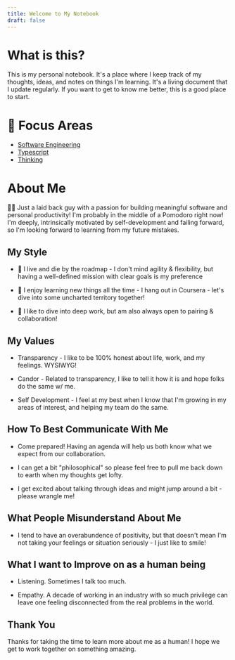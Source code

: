 ```yaml
---
title: Welcome to My Notebook
draft: false
---
```


# What is this? 

This is my personal notebook. It's a place where I keep track of my thoughts, ideas, and notes on things I'm learning. It's a living document that I update regularly. If you want to get to know me better, this is a good place to start.


# 🌱 Focus Areas

- [Software Engineering](/tags/engineering)
- [Typescript](/tags/typescript)
- [Thinking](/tags/thinking)

# About Me 

🚶🏿 Just a laid back guy with a passion for building meaningful software and personal productivity! I'm probably in the middle of a Pomodoro right now! I'm deeply, intrinsically motivated by self-development and failing forward, so I'm looking forward to learning from my future mistakes.


## My Style

- 🚧 I live and die by the roadmap - I don't mind agility & flexibility, but having a well-defined mission with clear goals is my preference

- 🧠 I enjoy learning new things all the time - I hang out in Coursera - let's dive into some uncharted territory together!

- 👐 I like to dive into deep work, but am also always open to pairing & collaboration!


## My Values

- Transparency - I like to be 100% honest about life, work, and my feelings. WYSIWYG!

- Candor - Related to transparency, I like to tell it how it is and hope folks do the same w/ me.

- Self Development - I feel at my best when I know that I'm growing in my areas of interest, and helping my team do the same.

## How To Best Communicate With Me

- Come prepared! Having an agenda will help us both know what we expect from our collaboration.

- I can get a bit "philosophical" so please feel free to pull me back down to earth when my thoughts get lofty.

- I get excited about talking through ideas and might jump around a bit - please wrangle me!

## What People Misunderstand About Me

- I tend to have an overabundence of positivity, but that doesn't mean I'm not taking your feelings or situation seriously - I just like to smile!

## What I want to Improve on as a human being

- Listening. Sometimes I talk too much.

- Empathy. A decade of working in an industry with so much privilege can leave one feeling disconnected from the real problems in the world.

## Thank You

Thanks for taking the time to learn more about me as a human! I hope we get to work together on something amazing.

